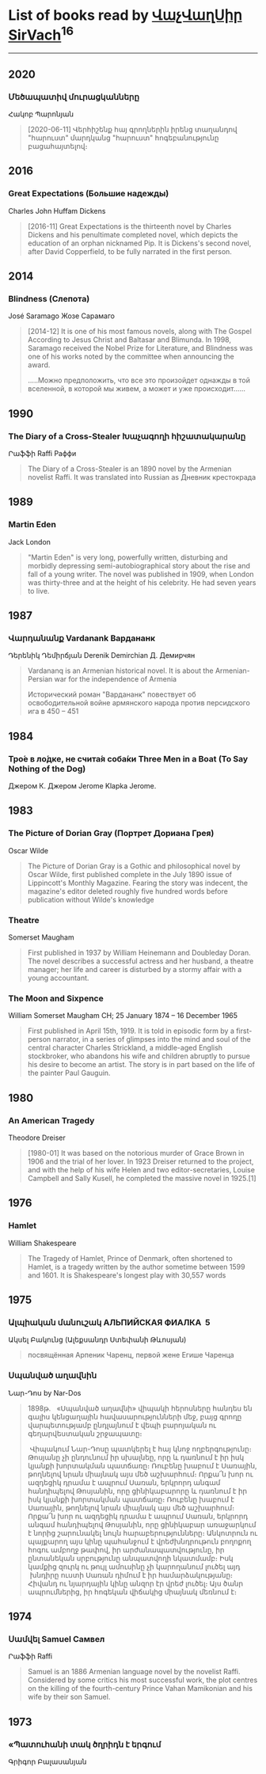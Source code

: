 # List of books read by [ՎաչՎաղՍիր SirVach](false)<sup>16</sup>
---

## 2020

### Մեծապատիվ մուրացկանները
Հակոբ Պարոնյան
> [2020-06-11] Վերհիշենք հայ գրողներին իրենց տաղանդով "հարուստ" մարդկանց "հարուստ" հոգեբանությունը բացահայտելով։



## 2016

### Great Expectations (Большие надежды)
Charles  John Huffam Dickens
> [2016-11] Great Expectations is the thirteenth novel by Charles Dickens and his penultimate completed novel, which depicts the education of an orphan nicknamed Pip. It is Dickens's second novel, after David Copperfield, to be fully narrated in the first person. 



## 2014

### Blindness (Слепота)
José Saramago Жозе Сарамаго
> [2014-12] It is one of his most famous novels, along with The Gospel According to Jesus Christ and Baltasar and Blimunda. In 1998, Saramago received the Nobel Prize for Literature, and Blindness was one of his works noted by the committee when announcing the award.
> 
> .....Можно предположить, что все это произойдет однажды в той вселенной, в которой мы живем, а может и уже происходит......



## 1990

### The Diary of a Cross-Stealer Խաչագողի հիշատակարանը
Րաֆֆի Raffi Раффи
> The Diary of a Cross-Stealer is an 1890 novel by the Armenian novelist Raffi. It was translated into Russian as Дневник крестокрада



## 1989

### Martin Eden
Jack London
> "Martin Eden" is very long, powerfully written, disturbing and morbidly depressing semi-autobiographical story about the rise and fall of a young writer. The novel was published in 1909, when London was thirty-three and at the height of his celebrity. He had seven years to live.



## 1987

### Վարդանանք  Vardanank Вардананк
Դերենիկ Դեմիրճյան Derenik Demirchian  Д. Демирчян
> Vardananq is an Armenian historical novel. It is about the Armenian-Persian war for the independence of Armenia
> 
> Исторический роман "Вардананк" повествует об освободительной войне армянского народа против персидского ига в 450 – 451



## 1984

### Тро́е в ло́дке, не счита́я соба́ки Three Men in a Boat (To Say Nothing of the Dog)
Джером К. Джером Jerome Klapka Jerome.



## 1983

### The Picture of Dorian Gray (Портрет Дориана Грея)
Oscar Wilde
> The Picture of Dorian Gray is a Gothic and philosophical novel by Oscar Wilde, first published complete in the July 1890 issue of Lippincott's Monthly Magazine. Fearing the story was indecent, the magazine's editor deleted roughly five hundred words before publication without Wilde's knowledge


### Theatre
Somerset Maugham
> First published in 1937 by William Heinemann and Doubleday Doran. The novel describes a successful actress and her husband, a theatre manager; her life and career is disturbed by a stormy affair with a young accountant.


### The Moon and Sixpence
William Somerset Maugham CH; 25 January 1874 – 16 December 1965
> First published in April 15th, 1919. It is told in episodic form by a first-person narrator, in a series of glimpses into the mind and soul of the central character Charles Strickland, a middle-aged English stockbroker, who abandons his wife and children abruptly to pursue his desire to become an artist. The story is in part based on the life of the painter Paul Gauguin.



## 1980

### An American Tragedy
Theodore Dreiser
> [1980-01] It was based on the notorious murder of Grace Brown in 1906 and the trial of her lover. In 1923 Dreiser returned to the project, and with the help of his wife Helen and two editor-secretaries, Louise Campbell and Sally Kusell, he completed the massive novel in 1925.[1]



## 1976

### Hamlet
William Shakespeare
> The Tragedy of Hamlet, Prince of Denmark, often shortened to Hamlet, is a tragedy written by the author sometime between 1599 and 1601. It is Shakespeare's longest play with 30,557 words



## 1975

### Ալպիական մանուշակ АЛЬПИЙСКАЯ ФИАЛКА  5
Ակսել Բակունց (Ալեքսանդր Ստեփանի Թևոսյան) 
> посвящённая Арпеник Чаренц, первой жене Егише Чаренца


### Սպանված աղավնին
Նար-Դոս by Nar-Dos
> 1898թ․   «Սպանված աղավնի» վիպակի հերոսները հանդես են գալիս կենցաղային հավասարությունների մեջ, բայց գրողը վարպետությամբ ընդլայնում է վեպի բարոյական ու գեղարվեստական շրջապատը։
> 
>  Վիպակում Նար-Դոսը պատկերել է հայ կնոջ ողբերգությունը։ Թոսյանը չի ընդունում իր սխալնեը, որը և դառնում է իր իսկ կյանքի խորտակման պատճառը։ Ռուբենը խաբում է Սառային, թողնելով նրան միայնակ այս մեծ աշխարհում։ Որքա՜ն խոր ու ազդեցիկ դրամա է ապրում Սառան, երկրորդ անգամ հանդիպելով Թոսյանին, որը ցինիկաբարորը և դառնում է իր իսկ կյանքի խորտակման պատճառը։ Ռուբենը խաբում է Սառային, թողնելով նրան միայնակ այս մեծ աշխարհում։ Որքա՜ն խոր ու ազդեցիկ դրամա է ապրում Սառան, երկրորդ անգամ հանդիպելով Թոսյանին, որը ցինիկաբար առաջարկում է նորից շարունակել նույն հարաբերությունները։ Անկոտրուն ու պայքարող այս կինը պահանջում է վրեժխնդրութուն բողոքող հոգու ամբողջ թափով, իր արժանապատվությունը, իր ընտանեկան սրբությունը անպատվողի նկատմամբ։ Իսկ կամքից զուրկ ու թույլ ամուսինը չի կարողանում լուծել այդ  խնդիրը ուստի Սառան դիմում է իր համարձակությանը։ Հիվանդ ու նյարդային կինը անզոր էր վրեժ լուծել։ Այս ծանր ապրումներից, իր հոգեկան վիճակից միայնակ մեռնում է։



## 1974

### Սամվել Samuel Самвел
Րաֆֆի Raffi
> Samuel is an 1886 Armenian language novel by the novelist Raffi. Considered by some critics his most successful work, the plot centres on the killing of the fourth-century Prince Vahan Mamikonian and his wife by their son Samuel.



## 1973

### «Պատուհանի տակ ծղրիդն է երգում
Գրիգոր Բալասանյան




